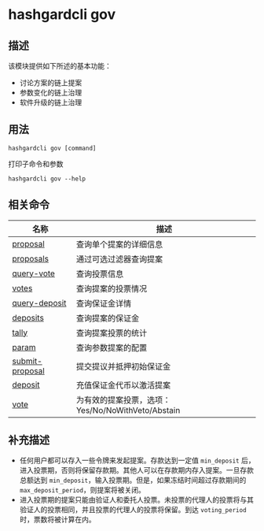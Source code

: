 # hashgardcli gov

## 描述

该模块提供如下所述的基本功能：

* 讨论方案的链上提案
* 参数变化的链上治理
* 软件升级的链上治理

## 用法

```shell
hashgardcli gov [command]
```

打印子命令和参数

```shell
hashgardcli gov --help
```
## 相关命令

| 名称                                  | 描述                                                             |
| ------------------------------------- | --------------------------------------------------------------- |
| [proposal](proposal.md)   | 查询单个提案的详细信息                                             |
| [proposals](proposals.md) | 通过可选过滤器查询提案                                             |
| [query-vote](query-vote.md)           | 查询投票信息                                                      |
| [votes](votes.md)         | 查询提案的投票情况                                                 |
| [query-deposit](query-deposit.md)     | 查询保证金详情                                                    |
| [deposits](deposits.md)   | 查询提案的保证金                                                  |
| [tally](tally.md)         | 查询提案投票的统计                                                 |
| [param](param.md)       | 查询参数提案的配置                                                 |                                            |
| [submit-proposal](submit-proposal.md) | 提交提议并抵押初始保证金                                 |
| [deposit](deposit.md)                 | 充值保证金代币以激活提案                                            |
| [vote](vote.md)                       | 为有效的提案投票，选项：Yes/No/NoWithVeto/Abstain                   |

## 补充描述

  * 任何用户都可以存入一些令牌来发起提案。存款达到一定值 `min_deposit` 后，进入投票期，否则将保留存款期。其他人可以在存款期内存入提案。一旦存款总额达到 `min_deposit`，输入投票期。但是，如果冻结时间超过存款期间的 `max_deposit_period`，则提案将被关闭。
* 进入投票期的提案只能由验证人和委托人投票。未投票的代理人的投票将与其验证人的投票相同，并且投票的代理人的投票将保留。到达 `voting_period` 时，票数将被计算在内。
